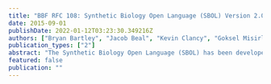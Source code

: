 ```yaml
---
title: "BBF RFC 108: Synthetic Biology Open Language (SBOL) Version 2.0.0"
date: 2015-09-01
publishDate: 2022-01-12T03:23:30.349216Z
authors: ["Bryan Bartley", "Jacob Beal", "Kevin Clancy", "Goksel Misirli", "Nicholas Roehner", "Herbert Sauro", "Ernst Oberortner", "Curtis Madsen", "Matthew Pocock", "Anil Wipat", "Tramy Nguyen", "Zhen Zhang", "Chris Myers", "John H. Gennari", "Michael Bissell"]
publication_types: ["2"]
abstract: "The Synthetic Biology Open Language (SBOL) has been developed as a standard to support the specification and exchange of biological design information in synthetic biology, filling a need not satisfied by other pre-existing standards."
featured: false
publication: ""
---
```



